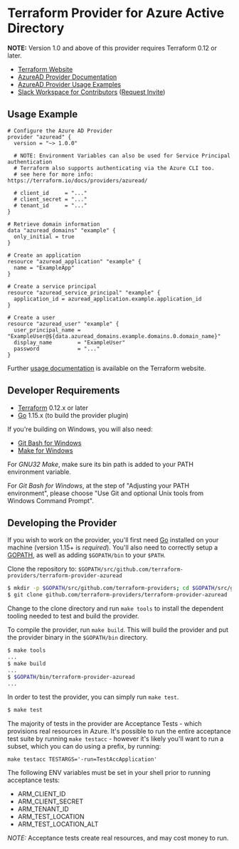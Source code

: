 # Terraform Provider for Azure Active Directory

**NOTE:** Version 1.0 and above of this provider requires Terraform 0.12 or later.

- [Terraform Website](https://www.terraform.io)
- [AzureAD Provider Documentation](https://terraform.io/docs/providers/azuread/)
- [AzureAD Provider Usage Examples](https://github.com/terraform-providers/terraform-provider-azuread/tree/main/examples)
- [Slack Workspace for Contributors](https://terraform-azure.slack.com) ([Request Invite](https://join.slack.com/t/terraform-azure/shared_invite/enQtNDMzNjQ5NzcxMDc3LWNiY2ZhNThhNDgzNmY0MTM0N2MwZjE4ZGU0MjcxYjUyMzRmN2E5NjZhZmQ0ZTA1OTExMGNjYzA4ZDkwZDYxNDE))


## Usage Example

```
# Configure the Azure AD Provider
provider "azuread" {
  version = "~> 1.0.0"

  # NOTE: Environment Variables can also be used for Service Principal authentication
  # Terraform also supports authenticating via the Azure CLI too.
  # see here for more info: https://terraform.io/docs/providers/azuread/

  # client_id     = "..."
  # client_secret = "..."
  # tenant_id     = "..."
}

# Retrieve domain information
data "azuread_domains" "example" {
  only_initial = true
}

# Create an application
resource "azuread_application" "example" {
  name = "ExampleApp"
}

# Create a service principal
resource "azuread_service_principal" "example" {
  application_id = azuread_application.example.application_id
}

# Create a user
resource "azuread_user" "example" {
  user_principal_name = "ExampleUser@${data.azuread_domains.example.domains.0.domain_name}"
  display_name        = "ExampleUser"
  password            = "..."
}
```

Further [usage documentation](https://www.terraform.io/docs/providers/azuread/) is available on the Terraform website.


## Developer Requirements

- [Terraform](https://www.terraform.io/downloads.html) 0.12.x or later
- [Go](https://golang.org/doc/install) 1.15.x (to build the provider plugin)

If you're building on Windows, you will also need:
- [Git Bash for Windows](https://git-scm.com/download/win)
- [Make for Windows](http://gnuwin32.sourceforge.net/packages/make.htm)

For *GNU32 Make*, make sure its bin path is added to your PATH environment variable.

For *Git Bash for Windows*, at the step of "Adjusting your PATH environment", please choose "Use Git and optional Unix tools from Windows Command Prompt".


## Developing the Provider

If you wish to work on the provider, you'll first need [Go](http://www.golang.org) installed on your machine (version 1.15+ is *required*). You'll also need to correctly setup a [GOPATH](http://golang.org/doc/code.html#GOPATH), as well as adding `$GOPATH/bin` to your `$PATH`.

Clone the repository to: `$GOPATH/src/github.com/terraform-providers/terraform-provider-azuread`

```sh
$ mkdir -p $GOPATH/src/github.com/terraform-providers; cd $GOPATH/src/github.com/terraform-providers
$ git clone github.com/terraform-providers/terraform-provider-azuread
```

Change to the clone directory and run `make tools` to install the dependent tooling needed to test and build the provider.

To compile the provider, run `make build`. This will build the provider and put the provider binary in the `$GOPATH/bin` directory.

```sh
$ make tools
...
$ make build
...
$ $GOPATH/bin/terraform-provider-azuread
...
```

In order to test the provider, you can simply run `make test`.

```sh
$ make test
```

The majority of tests in the provider are Acceptance Tests - which provisions real resources in Azure. It's possible to run the entire acceptance test suite by running `make testacc` - however it's likely you'll want to run a subset, which you can do using a prefix, by running:

```
make testacc TESTARGS='-run=TestAccApplication'
```

The following ENV variables must be set in your shell prior to running acceptance tests:
- ARM_CLIENT_ID
- ARM_CLIENT_SECRET
- ARM_TENANT_ID
- ARM_TEST_LOCATION
- ARM_TEST_LOCATION_ALT

*NOTE:* Acceptance tests create real resources, and may cost money to run.
